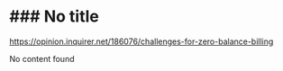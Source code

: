 # ### No title

https://opinion.inquirer.net/186076/challenges-for-zero-balance-billing



No content found